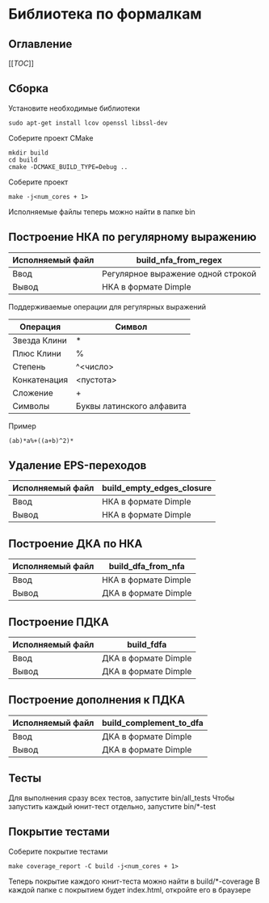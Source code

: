 # Библиотека по формалкам

## Оглавление
[[_TOC_]]

## Сборка
Установите необходимые библиотеки
```shell
sudo apt-get install lcov openssl libssl-dev
```

Соберите проект CMake
```shell
mkdir build
cd build
cmake -DCMAKE_BUILD_TYPE=Debug ..
```

Соберите проект
```shell
make -j<num_cores + 1>
```

Исполняемые файлы теперь можно найти в папке bin

## Построение НКА по регулярному выражению

| Исполняемый файл | build_nfa_from_regex               |
| ----- |------------------------------------|
| Ввод | Регулярное выражение одной строкой |
| Вывод | НКА в формате Dimple               |

Поддерживаемые операции для регулярных выражений

| Операция | Символ                    |
| ----- |---------------------------|
| Звезда Клини | *                         |
| Плюс Клини | %                         |
| Степень | ^<число>                  |
| Конкатенация | <пустота>                 |
| Сложение | +                         |
| Символы | Буквы латинского алфавита |

Пример
```text
(ab)*a%+((a+b)^2)*
```

## Удаление EPS-переходов

| Исполняемый файл | build_empty_edges_closure    |
| ----- |------------------------------|
| Ввод | НКА в формате Dimple |
| Вывод | НКА в формате Dimple |

## Построение ДКА по НКА

| Исполняемый файл | build_dfa_from_nfa   |
| ----- |----------------------|
| Ввод | НКА в формате Dimple |
| Вывод | ДКА в формате Dimple |

## Построение ПДКА

| Исполняемый файл | build_fdfa           |
| ----- |----------------------|
| Ввод | ДКА в формате Dimple |
| Вывод | ДКА в формате Dimple |

## Построение дополнения к ПДКА

| Исполняемый файл | build_complement_to_dfa |
| ----- |-------------------------|
| Ввод | ДКА в формате Dimple    |
| Вывод | ДКА в формате Dimple    |


## Тесты
Для выполнения сразу всех тестов, запустите bin/all_tests
Чтобы запустить каждый юнит-тест отдельно, запустите bin/*-test

## Покрытие тестами
Соберите покрытие тестами
```shell
make coverage_report -C build -j<num_cores + 1>
```

Теперь покрытие каждого юнит-теста можно найти в build/*-coverage
В каждой папке с покрытием будет index.html, откройте его в браузере